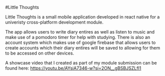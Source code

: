 #Little Thoughts

Little Thoughts is a small mobile application developed in react native for a univeristy cross-platform development module.

The app allows users to write diary entires as well as listen to music and make use of a pomodoro timer for help with studying.
There is also an account system which makes use of google firebase that allows users to create accounts which their diary entires will be saved to allowing for them to be accessed on other devices.

A showcase video that I created as part of my module submission can be found here: https://youtu.be/AYsiA7346-w?si=2ON__gBSBJSZLfI1
